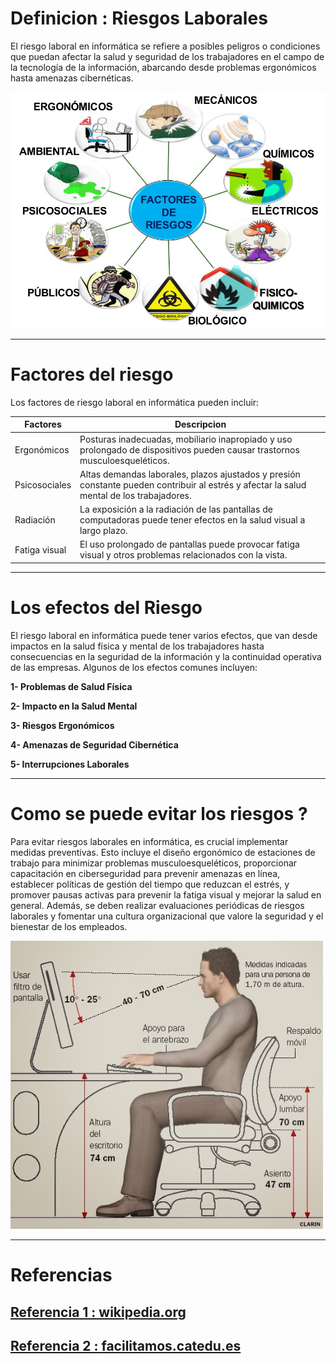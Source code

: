 # Definicion : Riesgos Laborales 


El riesgo laboral en informática se refiere a posibles peligros o condiciones que puedan afectar la salud y seguridad de los trabajadores en el campo de la tecnología de la información, abarcando desde problemas ergonómicos hasta amenazas cibernéticas.


<img src="/img/2.jpg" alt="foto" width="600px">

***
# Factores del riesgo

Los factores de riesgo laboral en informática pueden incluir:

  | Factores      | Descripcion |
| ----------- | ----------- |
| Ergonómicos      |  Posturas inadecuadas, mobiliario inapropiado y uso prolongado de dispositivos pueden causar trastornos musculoesqueléticos.       |
| Psicosociales   | Altas demandas laborales, plazos ajustados y presión constante pueden contribuir al estrés y afectar la salud mental de los trabajadores.        |
| Radiación   | La exposición a la radiación de las pantallas de computadoras puede tener efectos en la salud visual a largo plazo.        |
| Fatiga visual   | El uso prolongado de pantallas puede provocar fatiga visual y otros problemas relacionados con la vista.        |


***
# Los efectos del Riesgo 

El riesgo laboral en informática puede tener varios efectos, que van desde impactos en la salud física y mental de los trabajadores hasta consecuencias en la seguridad de la información y la continuidad operativa de las empresas. Algunos de los efectos comunes incluyen:

    
**1- Problemas de Salud Física**

**2- Impacto en la Salud Mental**

  **3- Riesgos Ergonómicos**
  
  **4- Amenazas de Seguridad Cibernética**
    
   **5- Interrupciones Laborales**
   
***
# Como se puede evitar los riesgos ?

Para evitar riesgos laborales en informática, es crucial implementar medidas preventivas. Esto incluye el diseño ergonómico de estaciones de trabajo para minimizar problemas musculoesqueléticos, proporcionar capacitación en ciberseguridad para prevenir amenazas en línea, establecer políticas de gestión del tiempo que reduzcan el estrés, y promover pausas activas para prevenir la fatiga visual y mejorar la salud en general. Además, se deben realizar evaluaciones periódicas de riesgos laborales y fomentar una cultura organizacional que valore la seguridad y el bienestar de los empleados.

<img src="/img/info6.jpg" alt="foto" width="500px">


***


# Referencias
## [Referencia 1 : wikipedia.org](https://en.wikipedia.org/wiki/Occupational_hazard)
## [Referencia 2 : facilitamos.catedu.es](https://facilitamos.catedu.es/previo/fpinformatica/INFOR_U2_1_riesgo_laboral_y_medio_ambienteZIP/wiki_sobre_los_riesgos_laborables_y_las_medidas_preventivas.html)










